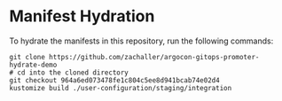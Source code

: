 # Manifest Hydration

To hydrate the manifests in this repository, run the following commands:

```shell
git clone https://github.com/zachaller/argocon-gitops-promoter-hydrate-demo
# cd into the cloned directory
git checkout 964a6ed073478fe1c804c5ee8d941bcab74e02d4
kustomize build ./user-configuration/staging/integration
```
